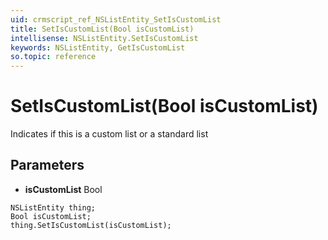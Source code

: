 ```yaml
---
uid: crmscript_ref_NSListEntity_SetIsCustomList
title: SetIsCustomList(Bool isCustomList)
intellisense: NSListEntity.SetIsCustomList
keywords: NSListEntity, GetIsCustomList
so.topic: reference
---
```


# SetIsCustomList(Bool isCustomList)

Indicates if this is a custom list or a standard list

## Parameters

* **isCustomList** Bool

```crmscript
NSListEntity thing;
Bool isCustomList;
thing.SetIsCustomList(isCustomList);
```

